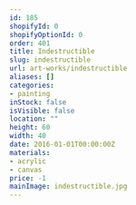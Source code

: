 ```yaml
---
id: 185
shopifyId: 0
shopifyOptionId: 0
order: 401
title: Indestructible
slug: indestructible
url: art-works/indestructible
aliases: []
categories:
- painting
inStock: false
isVisible: false
location: ""
height: 60
width: 40
date: 2016-01-01T00:00:00Z
materials:
- acrylic
- canvas
price: -1
mainImage: indestructible.jpg
---
```

